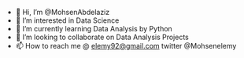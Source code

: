 - 👋 Hi, I’m @MohsenAbdelaziz
- 👀 I’m interested in Data Science
- 🌱 I’m currently learning Data Analysis by Python
- 💞️ I’m looking to collaborate on Data Analysis Projects
- 📫 How to reach me @ elemy92@gmail.com 
twitter @Mohsenelemy

<!---
MohsenAbdelaziz/MohsenAbdelaziz is a ✨ special ✨ repository because its `README.md` (this file) appears on your GitHub profile.
You can click the Preview link to take a look at your changes.
--->
